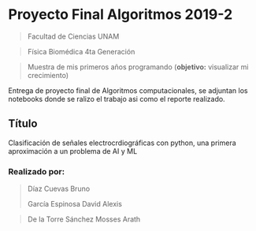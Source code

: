 # Proyecto Final Algoritmos 2019-2
> Facultad de Ciencias UNAM 

> Física Biomédica 4ta Generación

> Muestra de mis primeros años programando (**objetivo:** visualizar mi crecimiento)

Entrega de proyecto final de Algoritmos computacionales, se adjuntan los notebooks donde se ralizo el trabajo asi como el reporte realizado.

## Título
Clasificación de señales electrocrdiográficas con python, una primera aproximación a un problema de AI y ML

### Realizado por:

>Díaz Cuevas Bruno
>
>García Espinosa David Alexis

>De la Torre Sánchez Mosses Arath
